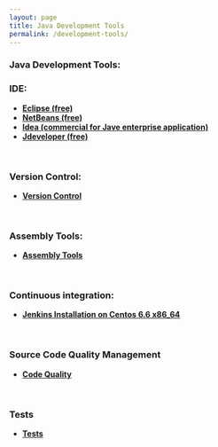 ```yaml
---
layout: page
title: Java Development Tools
permalink: /development-tools/
---
```


### Java Development Tools:


### IDE:


<ul>
    <li><strong><a href="http://www.eclipse.org/downloads/" rel="nofollow">Eclipse (free)</a></strong></li>
    <li><strong><a href="https://netbeans.org/downloads/" rel="nofollow">NetBeans (free)</a></strong></li>
    <li><strong><a href="https://www.jetbrains.com/idea/" rel="nofollow">Idea (commercial for Jave enterprise application)</a></strong></li>
    <li><strong><a href="http://www.oracle.com/technetwork/developer-tools/jdev/downloads/index.html" rel="nofollow">Jdeveloper (free)</a></strong></li>
</ul>


<br/>

### Version Control:

<ul>
    <li><strong><a href="/version-control/">Version Control</a></strong></li>
</ul>


<br/>

### Assembly Tools:

<ul>
    <li><strong><a href="/install/assembly-tools/">Assembly Tools</a></strong></li>
</ul>


<br/>

### Continuous integration:

<ul>
    <li><strong><a href="/tools/jenkins/installation/">Jenkins Installation on Centos 6.6 x86_64</a></strong></li>
</ul>


<br/>

### Source Code Quality Management

<ul>
    <li><strong><a href="/tools/code-quality/">Code Quality</a></strong></li>
</ul>


<br/>

### Tests

<ul>
    <li><strong><a href="/tools/tests/">Tests</a></strong></li>
</ul>
